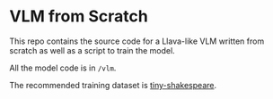 # VLM from Scratch

This repo contains the source code for a Llava-like VLM written from scratch as well as a script to train the model. 

All the model code is in `/vlm`.

The recommended training dataset is [tiny-shakespeare](https://huggingface.co/datasets/karpathy/tiny_shakespeare).
